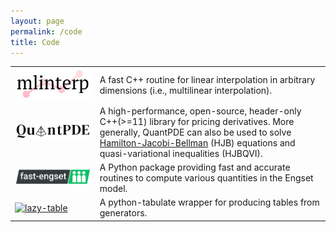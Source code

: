 ```yaml
---
layout: page
permalink: /code
title: Code
---
```


<style>
  td {
    vertical-align: middle;
  }
</style>
<table>
  <tr>
    <td>
      <a href="https://parsiad.ca/mlinterp" style="clear:left;float:left"><img alt="mlinterp" src="https://github.com/parsiad/mlinterp/blob/master/logo.png?raw=true"></a>
    </td>
    <td>
      A fast C++ routine for linear interpolation in arbitrary dimensions (i.e., multilinear interpolation).
    </td>
  </tr>
  <tr>
    <td>
      <a href="https://parsiad.ca/QuantPDE" style="clear:left;float:left"><img alt="QuantPDE" src="https://github.com/parsiad/QuantPDE/blob/master/logo.png?raw=true"></a>
    </td>
    <td>
      A high-performance, open-source, header-only C++(>=11) library for pricing derivatives.
      More generally, QuantPDE can also be used to solve <a href="https://en.wikipedia.org/wiki/Hamilton%E2%80%93Jacobi%E2%80%93Bellman_equation">Hamilton-Jacobi-Bellman</a> (HJB) equations and quasi-variational inequalities (HJBQVI).
    </td>
  </tr>
  <tr>
    <td>
      <a href="https://pypi.org/project/fast-engset" style="clear:left;float:left"><img alt="fast-engset" src="https://github.com/parsiad/fast-engset/blob/master/logo.png?raw=true"></a>
    </td>
    <td>
      A Python package providing fast and accurate routines to compute various quantities in the Engset model.
    </td>
  </tr>
  <tr>
    <td>
      <a href="https://pypi.org/project/lazy-table" style="clear:left;float:left"><img alt="lazy-table" src="https://raw.githubusercontent.com/parsiad/lazy-table/master/logo.png"></a>
    </td>
    <td>
      A python-tabulate wrapper for producing tables from generators.
    </td>
  </tr>
</table>

